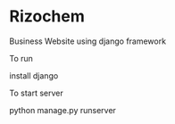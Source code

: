 # Rizochem
Business Website using django framework

To run

install django

To start server

python manage.py runserver
